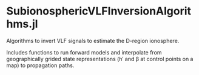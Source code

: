 # SubionosphericVLFInversionAlgorithms.jl

Algorithms to invert VLF signals to estimate the D-region ionosphere.

Includes functions to run forward models and interpolate from geographically grided state representations (h′ and β at control points on a map) to propagation paths.
 
